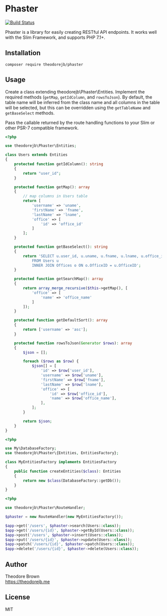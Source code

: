 # Phaster

[![Build Status](https://travis-ci.org/theodorejb/phaster.svg?branch=master)](https://travis-ci.org/theodorejb/phaster)

Phaster is a library for easily creating RESTful API endpoints.
It works well with the Slim Framework, and supports PHP 7.1+.

## Installation

`composer require theodorejb/phaster`

## Usage

Create a class extending theodorejb\Phaster\Entities. Implement the required methods (`getMap`,
`getIdColumn`, and `rowsToJson`). By default, the table name will be inferred from the
class name and all columns in the table will be selected, but this can be overridden
using the `getTableName` and `getBaseSelect` methods.

Pass the callable returned by the route handling functions to your Slim or other PSR-7
compatible framework.

```php
<?php

use theodorejb\Phaster\Entities;

class Users extends Entities
{
    protected function getIdColumn(): string
    {
        return "user_id";
    }

    protected function getMap(): array
    {
        // map columns in Users table
        return [
            'username' => 'uname',
            'firstName' => 'fname',
            'lastName' => 'lname',
            'office' => [
                'id' => 'office_id'
            ]
        ];
    }

    protected function getBaseSelect(): string
    {
        return 'SELECT u.user_id, u.uname, u.fname, u.lname, u.office_id, o.office_name
            FROM Users u
            INNER JOIN Offices o ON o.OfficeID = u.OfficeID';
    }

    protected function getSearchMap(): array
    {
        return array_merge_recursive($this->getMap(), [
            'office' => [
                'name' => 'office_name'
            ]
        ]);
    }

    protected function getDefaultSort(): array
    {
        return ['username' => 'asc'];
    }

    protected function rowsToJson(Generator $rows): array
    {
        $json = [];

        foreach ($rows as $row) {
            $json[] = [
                'id' => $row['user_id'],
                'username' => $row['uname'],
                'firstName' => $row['fname'],
                'lastName' => $row['lname'],
                'office' => [
                    'id' => $row['office_id'],
                    'name' => $row['office_name'],
                ],
            ];
        }

        return $json;
    }
}
```

```php
<?php

use My\DatabaseFactory;
use theodorejb\Phaster\{Entities, EntitiesFactory};

class MyEntitiesFactory implements EntitiesFactory
{
    public function createEntities($class): Entities
    {
        return new $class(DatabaseFactory::getDb());
    }
}
```

```php
<?php

use theodorejb\Phaster\RouteHandler;

$phaster = new RouteHandler(new MyEntitiesFactory());

$app->get('/users', $phaster->search(Users::class));
$app->get('/users/{id}', $phaster->getById(Users::class));
$app->post('/users', $phaster->insert(Users::class));
$app->put('/users/{id}', $phaster->update(Users::class));
$app->patch('/users/{id}', $phaster->patch(Users::class));
$app->delete('/users/{id}', $phaster->delete(Users::class));
```

## Author

Theodore Brown  
<https://theodorejb.me>

## License

MIT
